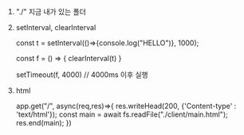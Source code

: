 1. "./" 지금 내가 있는 폴더

2. setInterval, clearInterval

    const t = setInterval(()=>{console.log("HELLO")}, 1000);

    const f = () => {
        clearInterval(t)
    }

    setTimeout(f, 4000)
    // 4000ms 이후 실행

3. html 

    app.get("/", async(req,res)=>{
        res.writeHead(200, {'Content-type' : 'text/html'});
        const main = await fs.readFile("./client/main.html");
        res.end(main);
    })

